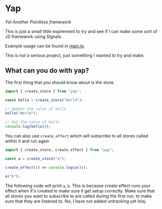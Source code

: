 # Yap 
*Yet Another Pointless framework*

This is just a small little expirement to try and see if I can make some sort
of JS framework using Signals.

Example usage can be found in [main.ts](src/main.ts).

This is not a serious project, just something I wanted to try and make. 


## What can you do with yap?

The first thing that you should know about is the store.

```ts
import { create_store } from "yap";

const hello = create_store("World");

// Update the value of hello
hello("World");

// Get the value of hello
console.log(hello());
```

You can also use `create_effect` which will subscribe to all stores called within
it and run again

```ts
import { create_store, create_effect } from "yap";

const a = create_store("a");

create_effect(() => console.log(a()));

a("b");
```

The following code will print `a`, `b`. This is because create effect runs your
effect when it's created to make sure it get setup correctly. Make sure that 
all stores you want to subscribe to are called during the first run, to make sure
that they are listened to. No, I have not added untracking yet lolsj


